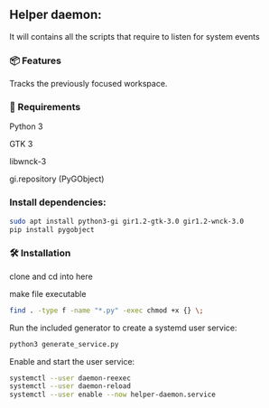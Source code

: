 ## Helper daemon:
It will contains all the scripts that require to listen for system events

### 📦 Features
Tracks the previously focused workspace.


### 🚀 Requirements
Python 3

GTK 3

libwnck-3

gi.repository (PyGObject)

### Install dependencies:

```bash
sudo apt install python3-gi gir1.2-gtk-3.0 gir1.2-wnck-3.0
pip install pygobject

```

### 🛠 Installation

clone and cd into here

make file executable
```bash
find . -type f -name "*.py" -exec chmod +x {} \;
```


Run the included generator to create a systemd user service:
```bash
python3 generate_service.py
```

Enable and start the user service:
```bash
systemctl --user daemon-reexec
systemctl --user daemon-reload
systemctl --user enable --now helper-daemon.service
```